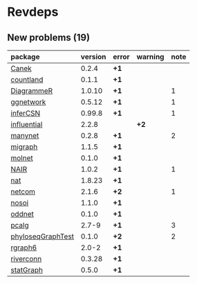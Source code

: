 # Revdeps

## New problems (19)

|package           |version |error  |warning |note |
|:-----------------|:-------|:------|:-------|:----|
|[Canek](problems.md#canek)|0.2.4   |__+1__ |        |     |
|[countland](problems.md#countland)|0.1.1   |__+1__ |        |     |
|[DiagrammeR](problems.md#diagrammer)|1.0.10  |__+1__ |        |1    |
|[ggnetwork](problems.md#ggnetwork)|0.5.12  |__+1__ |        |1    |
|[inferCSN](problems.md#infercsn)|0.99.8  |__+1__ |        |1    |
|[influential](problems.md#influential)|2.2.8   |       |__+2__  |     |
|[manynet](problems.md#manynet)|0.2.8   |__+1__ |        |2    |
|[migraph](problems.md#migraph)|1.1.5   |__+1__ |        |     |
|[molnet](problems.md#molnet)|0.1.0   |__+1__ |        |     |
|[NAIR](problems.md#nair)|1.0.2   |__+1__ |        |1    |
|[nat](problems.md#nat)|1.8.23  |__+1__ |        |     |
|[netcom](problems.md#netcom)|2.1.6   |__+2__ |        |1    |
|[nosoi](problems.md#nosoi)|1.1.0   |__+1__ |        |     |
|[oddnet](problems.md#oddnet)|0.1.0   |__+1__ |        |     |
|[pcalg](problems.md#pcalg)|2.7-9   |__+1__ |        |3    |
|[phyloseqGraphTest](problems.md#phyloseqgraphtest)|0.1.0   |__+2__ |        |2    |
|[rgraph6](problems.md#rgraph6)|2.0-2   |__+1__ |        |     |
|[riverconn](problems.md#riverconn)|0.3.28  |__+1__ |        |     |
|[statGraph](problems.md#statgraph)|0.5.0   |__+1__ |        |     |

